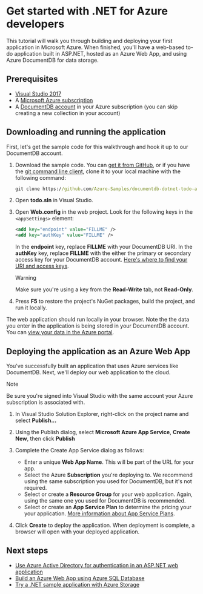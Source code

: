 

# Get started with .NET for Azure developers

This tutorial will walk you through building and deploying your first application in Microsoft Azure.  When finished, you'll have a web-based to-do application built in ASP.NET, hosted as an Azure Web App, and using Azure DocumentDB for data storage.

## Prerequisites

* [Visual Studio 2017](https://www.visualstudio.com/downloads/)
* A [Microsoft Azure subscription](https://azure.microsoft.com/free/)
* A [DocumentDB account](/azure/documentdb/documentdb-create-account) in your Azure subscription (you can skip creating a new collection in your account)

## Downloading and running the application

First, let's get the sample code for this walkthrough and hook it up to our DocumentDB account.

1. Download the sample code.  You can [get it from GitHub](https://github.com/Azure-Samples/documentdb-dotnet-todo-app), or if you have the [git command line client](https://git-scm.com/), clone it to your local machine with the following command:

    ```cmd
    git clone https://github.com/Azure-Samples/documentdb-dotnet-todo-app
    ```

2. Open **todo.sln** in Visual Studio.

3. Open **Web.config** in the web project.  Look for the following keys in the `<appSettings>` element:

    ```xml
    <add key="endpoint" value="FILLME" />
    <add key="authKey" value="FILLME" />
    ```

    In the **endpoint** key, replace **FILLME** with your DocumentDB URI.  In the **authKey** key, replace **FILLME** with the either the primary or secondary access key for your DocumentDB account.  [Here's where to find your URI and access keys](/azure/documentdb/documentdb-manage-account#a-idkeysaview-copy-and-regenerate-access-keys).

    > [!WARNING]
    > Make sure you're using a key from the **Read-Write** tab, not **Read-Only**.

4. Press **F5** to restore the project's NuGet packages, build the project, and run it locally.

The web application should run locally in your browser.  Note the the data you enter in the application is being stored in your DocumentDB account.  You can [view your data in the Azure portal](https://docs.microsoft.com/en-us/azure/documentdb/documentdb-view-json-document-explorer).

## Deploying the application as an Azure Web App

You've successfully built an application that uses Azure services like DocumentDB.  Next, we'll deploy our web application to the cloud.

> [!NOTE]
> Be sure you're signed into Visual Studio with the same account your Azure subscription is associated with.

1. In Visual Studio Solution Explorer, right-click on the project name and select **Publish...**

2. Using the Publish dialog, select **Microsoft Azure App Service**, **Create New**, then click **Publish**

3. Complete the Create App Service dialog as follows:

    * Enter a unique **Web App Name**.  This will be part of the URL for your app.
    * Select the Azure **Subscription** you're deploying to.  We recommend using the same subscription you used for DocumentDB, but it's not required.
    * Select or create a **Resource Group** for your web application. Again, using the same one you used for DocumentDB is recommended.
    * Select or create an **App Service Plan** to determine the pricing your your application.  [More information about App Service Plans](/azure/app-service/azure-web-sites-web-hosting-plans-in-depth-overview).

4. Click **Create** to deploy the application.  When deployment is complete, a browser will open with your deployed application.

## Next steps

* [Use Azure Active Directory for authentication in an ASP.NET web application](/azure/active-directory/develop/active-directory-devquickstarts-webapp-dotnet)
* [Build an Azure Web App using Azure SQL Database](/azure/app-service-web/web-sites-dotnet-get-started)
* [Try a .NET sample application with Azure Storage](/azure/storage/storage-samples-dotnet)


